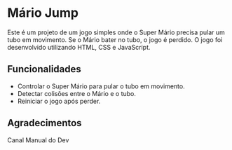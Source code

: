 # Mário Jump

Este é um projeto de um jogo simples onde o Super Mário precisa pular um tubo em movimento. Se o Mário bater no tubo, o jogo é perdido. O jogo foi desenvolvido utilizando HTML, CSS e JavaScript.

## Funcionalidades

- Controlar o Super Mário para pular o tubo em movimento.
- Detectar colisões entre o Mário e o tubo.
- Reiniciar o jogo após perder.

## Agradecimentos

Canal Manual do Dev